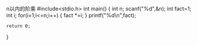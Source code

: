n以内的阶乘
#include<stdio.h>
int main()
{
	int n;
	scanf("%d",&n);
	int fact=1;
	int i;
	for(i=1;i<=n;i++)
	{
		fact *=i;
	}
	printf("%d\n",fact);

	return 0;
}
